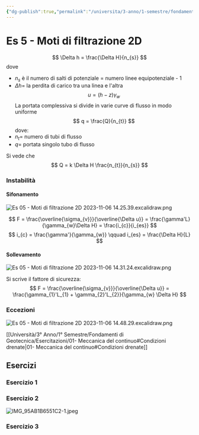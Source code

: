 ```yaml
---
{"dg-publish":true,"permalink":"/universita/3-anno/1-semestre/fondamenti-di-geotecnica/esercitazioni/es-05-moti-di-filtrazione-2-d/"}
---
```



# Es 5 - Moti di filtrazione 2D

$$
\Delta h = \frac{\Delta H}{n_{s}}
$$
dove
- $n_{s}$ è il numero di salti di potenziale = numero linee equipotenziale - 1
- $\Delta h =$ la perdita di carico tra una linea e l'altra
$$
u = (h-z)\gamma_{w}
$$
La portata complessiva si divide in varie curve di flusso in modo uniforme
$$
q = \frac{Q}{n_{t}}
$$
dove:
- $n_{t} =$ numero di tubi di flusso
- $q =$ portata singolo tubo di flusso

Si vede che
$$
Q = k \Delta H \frac{n_{t}}{n_{s}}
$$
### Instabilità

#### Sifonamento

![Es 05 - Moti di filtrazione 2D 2023-11-06 14.25.39.excalidraw.png](/img/user/Excalidraw/Es%2005%20-%20Moti%20di%20filtrazione%202D%202023-11-06%2014.25.39.excalidraw.png)



$$
F = \frac{\overline{\sigma_{v}}}{\overline{\Delta u}} = \frac{\gamma'L}{\gamma_{w}\Delta H} = \frac{i_{c}}{i_{es}}
$$
$$
i_{c} = \frac{\gamma'}{\gamma_{w}} \qquad i_{es} = \frac{\Delta H}{L}
$$

#### Sollevamento

![Es 05 - Moti di filtrazione 2D 2023-11-06 14.31.24.excalidraw.png](/img/user/Excalidraw/Es%2005%20-%20Moti%20di%20filtrazione%202D%202023-11-06%2014.31.24.excalidraw.png)


Si scrive il fattore di sicurezza:
$$
F = \frac{\overline{\sigma_{v}}}{\overline{\Delta u}} = \frac{\gamma_{1}'L_{1} + \gamma_{2}'L_{2}}{\gamma_{w} \Delta H}
$$
### Eccezioni

![Es 05 - Moti di filtrazione 2D 2023-11-06 14.48.29.excalidraw.png](/img/user/Excalidraw/Es%2005%20-%20Moti%20di%20filtrazione%202D%202023-11-06%2014.48.29.excalidraw.png)



[[Università/3° Anno/1° Semestre/Fondamenti di Geotecnica/Esercitazioni/01- Meccanica del continuo#Condizioni drenate\|01- Meccanica del continuo#Condizioni drenate]]

## Esercizi

### Esercizio 1

### Esercizio 2


![IMG_95AB1B6551C2-1.jpeg](/img/user/Universit%C3%A0/3%C2%B0%20Anno/1%C2%B0%20Semestre/Fondamenti%20di%20Geotecnica/Esercitazioni/allegati/IMG_95AB1B6551C2-1.jpeg)

### Esercizio 3




